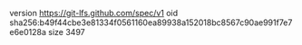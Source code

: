 version https://git-lfs.github.com/spec/v1
oid sha256:b49f44cbe3e81334f0561160ea89938a152018bc8567c90ae991f7e7e6e0128a
size 3497

